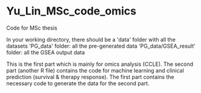 # Yu_Lin_MSc_code_omics
Code for MSc thesis

In your working directory, there should be a 'data' folder with all the datasets
'PG_data' folder: all the pre-generated data
'PG_data/GSEA_result' folder: all the GSEA output data

This is the first part which is mainly for omics analysis (CCLE).
The second part (another R file) contains the code for machine learning and clinical prediction (survival & therapy response).
The first part contains the necessary code to generate the data for the second part.

